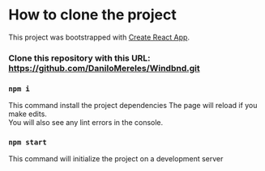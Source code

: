 # How to clone the project

This project was bootstrapped with [Create React App](https://github.com/facebook/create-react-app).

### Clone this repository with this URL: https://github.com/DaniloMereles/Windbnd.git

### `npm i`
This command install the project dependencies
The page will reload if you make edits.\
You will also see any lint errors in the console.

### `npm start`
This command will initialize the project on a development server
